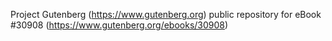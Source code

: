 Project Gutenberg (https://www.gutenberg.org) public repository for eBook #30908 (https://www.gutenberg.org/ebooks/30908)
